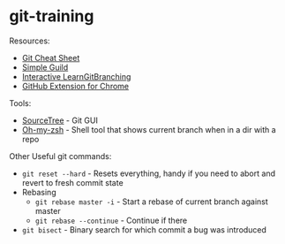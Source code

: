 # git-training

Resources:
* [Git Cheat Sheet](http://rogerdudler.github.io/git-guide/files/git_cheat_sheet.pdf)
* [Simple Guild](http://rogerdudler.github.io/git-guide/)
* [Interactive LearnGitBranching](http://pcottle.github.io/learnGitBranching/)
* [GitHub Extension for Chrome](https://chrome.google.com/webstore/detail/notifier-for-github/lmjdlojahmbbcodnpecnjnmlddbkjhnn)

Tools: 
* [SourceTree](https://www.sourcetreeapp.com/) - Git GUI
* [Oh-my-zsh](https://github.com/robbyrussell/oh-my-zsh) - Shell tool that shows current branch when in a dir with a repo

Other Useful git commands:
* `git reset --hard` - Resets everything, handy if you need to abort and revert to fresh commit state
* Rebasing
  * `git rebase master -i` - Start a rebase of current branch against master
  * `git rebase --continue` - Continue if there
* `git bisect` - Binary search for which commit a bug was introduced

